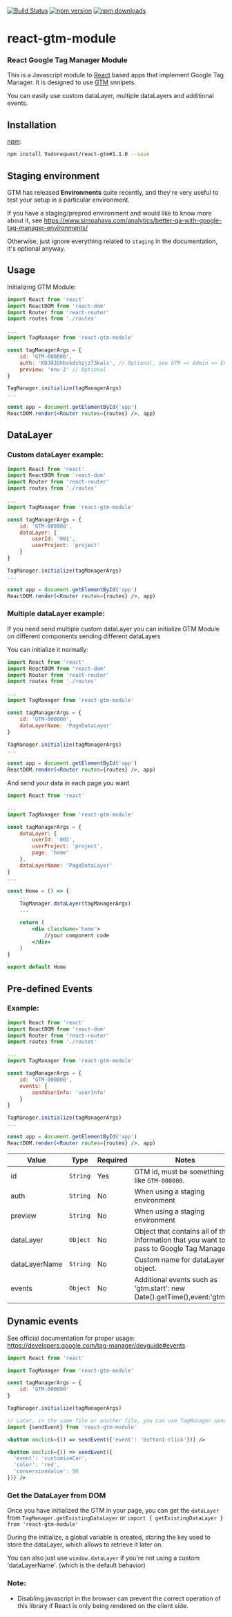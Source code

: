 [![Build Status](https://img.shields.io/travis/alinemorelli/react-gtm/master.svg?style=flat-square)](https://travis-ci.org/alinemorelli/react-gtm)
[![npm version](https://img.shields.io/npm/v/react-gtm-module.svg?style=flat-square)](https://www.npmjs.com/package/react-gtm-module)
[![npm downloads](https://img.shields.io/npm/dm/react-gtm-module.svg?style=flat-square)](https://www.npmjs.com/package/react-gtm-module)

# react-gtm-module
### React Google Tag Manager Module

This is a Javascript module to [React](https://facebook.github.io/react/) based apps that implement Google Tag Manager. It is designed to use [GTM](https://developers.google.com/tag-manager/quickstart) snnipets.

You can easily use custom dataLayer, multiple dataLayers and additional events.

## Installation

[npm](https://www.npmjs.com/):

```bash
npm install Vadorequest/react-gtm#1.1.0 --save
```

## Staging environment

GTM has released **Environments** quite recently, and they're very useful to test your setup in a particular environment.

If you have a staging/preprod environment and would like to know more about it, see https://www.simoahava.com/analytics/better-qa-with-google-tag-manager-environments/

Otherwise, just ignore everything related to `staging` in the documentation, it's optional anyway.

## Usage

Initializing GTM Module:

```jsx harmony
import React from 'react'
import ReactDOM from 'react-dom'
import Router from 'react-router'
import routes from './routes'

...
import TagManager from 'react-gtm-module'

const tagManagerArgs = {
    id: 'GTM-000000',
    auth: 'KDJ8JDhbskdshzjz73kals', // Optional, see GTM => Admin => Environments, useful when using staging environment
    preview: 'env-2' // Optional
}

TagManager.initialize(tagManagerArgs)
...

const app = document.getElementById('app')
ReactDOM.render(<Router routes={routes} />, app)

```

## DataLayer

### Custom dataLayer example:

```jsx harmony
import React from 'react'
import ReactDOM from 'react-dom'
import Router from 'react-router'
import routes from './routes'

...
import TagManager from 'react-gtm-module'

const tagManagerArgs = {
    id: 'GTM-000000',
    dataLayer: {
        userId: '001',
        userProject: 'project'
    }
}

TagManager.initialize(tagManagerArgs)
...

const app = document.getElementById('app')
ReactDOM.render(<Router routes={routes} />, app)

```


### Multiple dataLayer example:

If you need send multiple custom dataLayer you can initialize GTM Module on different components sending different dataLayers

You can initialize it normally:

```jsx harmony
import React from 'react'
import ReactDOM from 'react-dom'
import Router from 'react-router'
import routes from './routes'

...
import TagManager from 'react-gtm-module'

const tagManagerArgs = {
    id: 'GTM-000000',
    dataLayerName: 'PageDataLayer'
}

TagManager.initialize(tagManagerArgs)
...

const app = document.getElementById('app')
ReactDOM.render(<Router routes={routes} />, app)

```

And send your data in each page you want

```jsx harmony
import React from 'react'

...
import TagManager from 'react-gtm-module'

const tagManagerArgs = {
    dataLayer: {
        userId: '001',
        userProject: 'project',
        page: 'home'
    },
    dataLayerName: 'PageDataLayer'
}
...

const Home = () => {
    ...
    TagManager.dataLayer(tagManagerArgs)
    ...

    return (
        <div className='home'>
            //your component code
        </div>
    )
}

export default Home

```


## Pre-defined Events

### Example:

```jsx harmony
import React from 'react'
import ReactDOM from 'react-dom'
import Router from 'react-router'
import routes from './routes'

...
import TagManager from 'react-gtm-module'

const tagManagerArgs = {
    id: 'GTM-000000',
    events: {
        sendUserInfo: 'userInfo'
    }
}

TagManager.initialize(tagManagerArgs)
...

const app = document.getElementById('app')
ReactDOM.render(<Router routes={routes} />, app)
```

|Value|Type|Required|Notes|
|------|-----|-----|-----|
|id| `String`| Yes | GTM id, must be something like `GTM-000000`.|
|auth| `String`| No | When using a staging environment|
|preview| `String`| No | When using a staging environment|
|dataLayer| `Object`| No | Object that contains all of the information that you want to pass to Google Tag Manager.|
|dataLayerName| `String`| No | Custom name for dataLayer object.|
|events| `Object`| No | Additional events such as 'gtm.start': new Date().getTime(),event:'gtm.js'.|

## Dynamic events

See official documentation for proper usage: https://developers.google.com/tag-manager/devguide#events


```jsx harmony
import React from 'react'

import TagManager from 'react-gtm-module'

const tagManagerArgs = {
    id: 'GTM-000000'
}

TagManager.initialize(tagManagerArgs)

// Later, in the same file or another file, you can use TagManager.sendEvent or just import sendEvent
import {sendEvent} from 'react-gtm-module'

<button onclick={() => sendEvent({'event': 'button1-click'})} />

<button onclick={() => sendEvent({
  'event': 'customizeCar',
  'color': 'red',
  'conversionValue': 50
})} />
```

### Get the DataLayer from DOM

Once you have initialized the GTM in your page, you can get the `dataLayer` from `TagManager.getExistingDataLayer` or `import { getExistingDataLayer } from 'react-gtm-module'`

During the initialize, a global variable is created, storing the key used to store the dataLayer, which allows to retrieve it later on.

You can also just use `window.dataLayer` if you're not using a custom 'dataLayerName'. (which is the default behavior)

### Note:

- Disabling javascript in the browser can prevent the correct operation of this library if React is only being rendered on the client side.